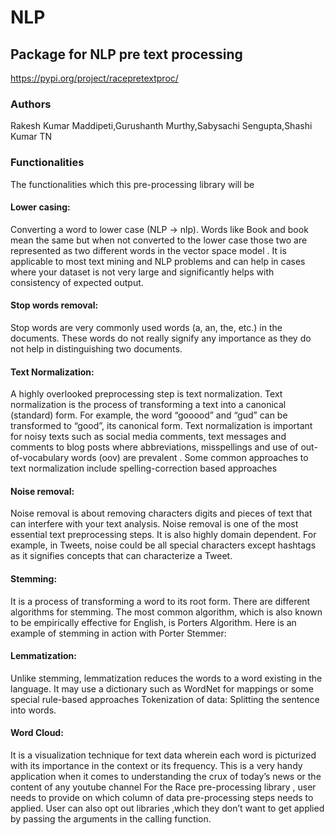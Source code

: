 # NLP

## Package for NLP pre text processing 

https://pypi.org/project/racepretextproc/

### Authors

Rakesh Kumar Maddipeti,Gurushanth Murthy,Sabysachi Sengupta,Shashi Kumar TN


### Functionalities
The functionalities which this pre-processing library will be 
#### Lower casing:
Converting a word to lower case (NLP -> nlp).
Words like Book and book mean the same but when not converted to the lower case those two are represented as two different words in the vector space model .  It is applicable to most text mining and NLP problems and can help in cases where your dataset is not very large and significantly helps with consistency of expected output. 
#### Stop words removal: 
Stop words are very commonly used words (a, an, the, etc.) in the documents. These words do not really signify any importance as they do not help in distinguishing two documents.
#### Text Normalization:
A highly overlooked preprocessing step is text normalization. Text normalization is the process of transforming a text into a canonical (standard) form. For example, the word “gooood” and “gud” can be transformed to “good”, its canonical form. Text normalization is important for noisy texts such as social media comments, text messages and comments to blog posts where abbreviations, misspellings and use of out-of-vocabulary words (oov) are prevalent . Some common approaches to text normalization include spelling-correction based approaches

#### Noise removal:
Noise removal is about removing characters digits and pieces of text that can interfere with your text analysis. Noise removal is one of the most essential text preprocessing steps. It is also highly domain dependent.
For example, in Tweets, noise could be all special characters except hashtags as it signifies concepts that can characterize a Tweet.


#### Stemming:
It is a process of transforming a word to its root form. There are different algorithms for stemming. The most common algorithm, which is also known to be empirically effective for English, is Porters Algorithm. Here is an example of stemming in action with Porter Stemmer:
#### Lemmatization:
Unlike stemming, lemmatization reduces the words to a word existing in the language. It may use a dictionary such as WordNet for mappings or some special rule-based approaches
Tokenization of data:
Splitting the sentence into words.
#### Word Cloud: 
It is a visualization technique for text data wherein each word is picturized with its importance in the context or its frequency. This is a very handy application when it comes to understanding the crux of today’s news or the content of any youtube channel
For the Race pre-processing library , user needs to provide on which column of data pre-processing steps needs to applied.
User can also opt out libraries ,which they don’t want to get applied by passing the arguments in the calling function. 
